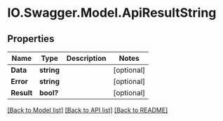 # IO.Swagger.Model.ApiResultString
## Properties

Name | Type | Description | Notes
------------ | ------------- | ------------- | -------------
**Data** | **string** |  | [optional] 
**Error** | **string** |  | [optional] 
**Result** | **bool?** |  | [optional] 

[[Back to Model list]](../README.md#documentation-for-models) [[Back to API list]](../README.md#documentation-for-api-endpoints) [[Back to README]](../README.md)

